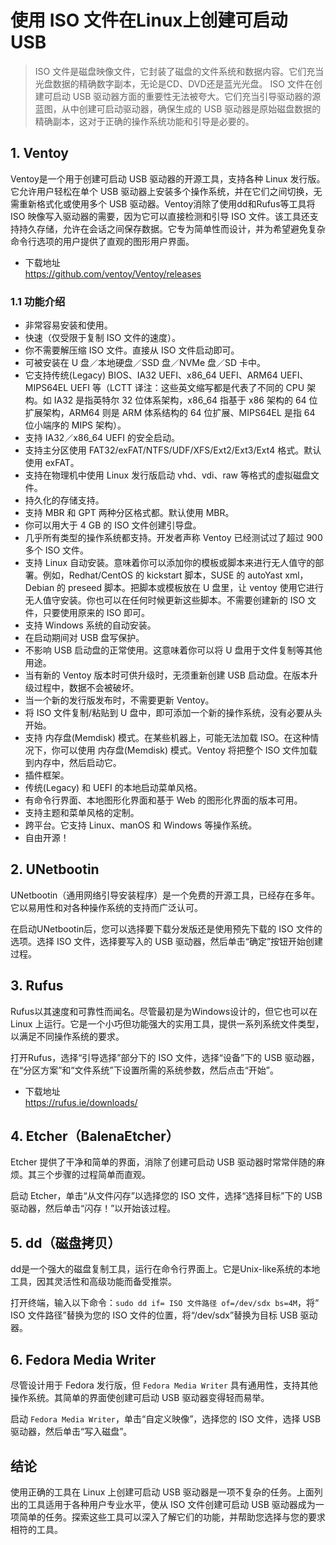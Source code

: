 # 使用 ISO 文件在Linux上创建可启动 USB 

>  ISO 文件是磁盘映像文件，它封装了磁盘的文件系统和数据内容。它们充当光盘数据的精确数字副本，无论是CD、DVD还是蓝光光盘。 ISO 文件在创建可启动 USB 驱动器方面的重要性无法被夸大。它们充当引导驱动器的源蓝图，从中创建可启动驱动器，确保生成的 USB 驱动器是原始磁盘数据的精确副本，这对于正确的操作系统功能和引导是必要的。 

## 1. Ventoy

Ventoy是一个用于创建可启动 USB 驱动器的开源工具，支持各种 Linux 发行版。它允许用户轻松在单个 USB 驱动器上安装多个操作系统，并在它们之间切换，无需重新格式化或使用多个 USB 驱动器。Ventoy消除了使用dd和Rufus等工具将 ISO 映像写入驱动器的需要，因为它可以直接检测和引导 ISO 文件。该工具还支持持久存储，允许在会话之间保存数据。它专为简单性而设计，并为希望避免复杂命令行选项的用户提供了直观的图形用户界面。 

- 下载地址  
  https://github.com/ventoy/Ventoy/releases

### 1.1 功能介绍

- 非常容易安装和使用。
- 快速（仅受限于复制 ISO 文件的速度）。
- 你不需要解压缩 ISO 文件。直接从 ISO 文件启动即可。
- 可被安装在 U 盘／本地硬盘／SSD 盘／NVMe 盘／SD 卡中。
- 它支持传统(Legacy) BIOS、IA32 UEFI、x86_64 UEFI、ARM64 UEFI、MIPS64EL UEFI 等（LCTT 译注：这些英文缩写都是代表了不同的 CPU 架构。如 IA32 是指英特尔 32 位体系架构，x86_64 指基于 x86 架构的 64 位扩展架构，ARM64 则是 ARM 体系结构的 64 位扩展、MIPS64EL 是指 64 位小端序的 MIPS 架构）。
- 支持 IA32／x86_64 UEFI 的安全启动。
- 支持主分区使用 FAT32/exFAT/NTFS/UDF/XFS/Ext2/Ext3/Ext4 格式。默认使用 exFAT。
- 支持在物理机中使用 Linux 发行版启动 vhd、vdi、raw 等格式的虚拟磁盘文件。
- 持久化的存储支持。
- 支持 MBR 和 GPT 两种分区格式都。默认使用 MBR。
- 你可以用大于 4 GB 的 ISO 文件创建引导盘。
- 几乎所有类型的操作系统都支持。开发者声称 Ventoy 已经测试过了超过 900 多个 ISO 文件。
- 支持 Linux 自动安装。意味着你可以添加你的模板或脚本来进行无人值守的部署。例如，Redhat/CentOS 的 kickstart 脚本，SUSE 的 autoYast xml，Debian 的 preseed 脚本。把脚本或模板放在 U 盘里，让 ventoy 使用它进行无人值守安装。你也可以在任何时候更新这些脚本。不需要创建新的 ISO 文件，只要使用原来的 ISO 即可。
- 支持 Windows 系统的自动安装。
- 在启动期间对 USB 盘写保护。
- 不影响 USB 启动盘的正常使用。这意味着你可以将 U 盘用于文件复制等其他用途。
- 当有新的 Ventoy 版本时可供升级时，无须重新创建 USB 启动盘。在版本升级过程中，数据不会被破坏。
- 当一个新的发行版发布时，不需要更新 Ventoy。
- 将 ISO 文件复制/粘贴到 U 盘中，即可添加一个新的操作系统，没有必要从头开始。
- 支持 内存盘(Memdisk) 模式。在某些机器上，可能无法加载 ISO。在这种情况下，你可以使用 内存盘(Memdisk) 模式。Ventoy 将把整个 ISO 文件加载到内存中，然后启动它。
- 插件框架。
- 传统(Legacy) 和 UEFI 的本地启动菜单风格。
- 有命令行界面、本地图形化界面和基于 Web 的图形化界面的版本可用。
- 支持主题和菜单风格的定制。
- 跨平台。它支持 Linux、manOS 和 Windows 等操作系统。
- 自由开源！

## 2. UNetbootin

UNetbootin（通用网络引导安装程序）是一个免费的开源工具，已经存在多年。它以易用性和对各种操作系统的支持而广泛认可。

在启动UNetbootin后，您可以选择要下载分发版还是使用预先下载的 ISO 文件的选项。选择 ISO 文件，选择要写入的 USB 驱动器，然后单击“确定”按钮开始创建过程。

## 3. Rufus

Rufus以其速度和可靠性而闻名。尽管最初是为Windows设计的，但它也可以在 Linux 上运行。它是一个小巧但功能强大的实用工具，提供一系列系统文件类型，以满足不同操作系统的要求。

打开Rufus，选择“引导选择”部分下的 ISO 文件，选择“设备”下的 USB 驱动器，在“分区方案”和“文件系统”下设置所需的系统参数，然后点击“开始”。

- 下载地址  
  https://rufus.ie/downloads/

## 4. Etcher（BalenaEtcher）

Etcher 提供了干净和简单的界面，消除了创建可启动 USB 驱动器时常常伴随的麻烦。其三个步骤的过程简单而直观。

启动 Etcher，单击“从文件闪存”以选择您的 ISO 文件，选择“选择目标”下的 USB 驱动器，然后单击“闪存！”以开始该过程。

## 5. dd（磁盘拷贝）

dd是一个强大的磁盘复制工具，运行在命令行界面上。它是Unix-like系统的本地工具，因其灵活性和高级功能而备受推崇。

打开终端，输入以下命令：`sudo dd if= ISO 文件路径 of=/dev/sdx bs=4M`，将“ ISO 文件路径”替换为您的 ISO 文件的位置，将“/dev/sdx”替换为目标 USB 驱动器。

## 6. Fedora Media Writer

尽管设计用于 Fedora 发行版，但 `Fedora Media Writer` 具有通用性，支持其他操作系统。其简单的界面使创建可启动 USB 驱动器变得轻而易举。

启动 `Fedora Media Writer`，单击“自定义映像”，选择您的 ISO 文件，选择 USB 驱动器，然后单击“写入磁盘”。

## 结论

使用正确的工具在 Linux 上创建可启动 USB 驱动器是一项不复杂的任务。上面列出的工具适用于各种用户专业水平，使从 ISO 文件创建可启动 USB 驱动器成为一项简单的任务。探索这些工具可以深入了解它们的功能，并帮助您选择与您的要求相符的工具。 